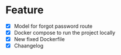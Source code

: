 # Feature 
 - [x] Model for forgot password route
 - [x] Docker compose to run the project locally
 - [x] New fixed Dockerfile
 - [x] Chaangelog

